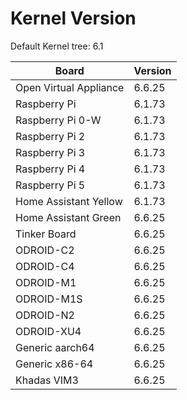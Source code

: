 
# Kernel Version

Default Kernel tree: 6.1

| Board | Version |
|-------|---------|
| Open Virtual Appliance | 6.6.25 |
| Raspberry Pi | 6.1.73 |
| Raspberry Pi 0-W | 6.1.73 |
| Raspberry Pi 2 | 6.1.73 |
| Raspberry Pi 3 | 6.1.73 |
| Raspberry Pi 4 | 6.1.73 |
| Raspberry Pi 5 | 6.1.73 |
| Home Assistant Yellow | 6.1.73 |
| Home Assistant Green | 6.6.25 |
| Tinker Board | 6.6.25 |
| ODROID-C2 | 6.6.25 |
| ODROID-C4 | 6.6.25 |
| ODROID-M1 | 6.6.25 |
| ODROID-M1S | 6.6.25 |
| ODROID-N2 | 6.6.25 |
| ODROID-XU4 | 6.6.25 |
| Generic aarch64 | 6.6.25 |
| Generic x86-64 | 6.6.25 |
| Khadas VIM3 | 6.6.25 |
